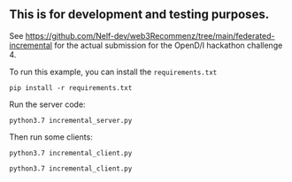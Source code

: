 ## This is for development and testing purposes.

See https://github.com/Nelf-dev/web3Recommenz/tree/main/federated-incremental for the actual submission for the OpenD/I hackathon challenge 4.

To run this example, you can install the `requirements.txt`

  `pip install -r requirements.txt`

Run the server code:

  `python3.7 incremental_server.py`


Then run some clients:

  `python3.7 incremental_client.py`

  `python3.7 incremental_client.py`



